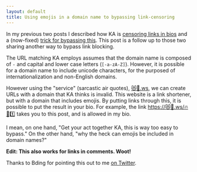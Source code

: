```yaml
---
layout: default
title: Using emojis in a domain name to bypassing link-censoring
---
```


In my previous two posts I described how KA is [censoring links in bios](bio-links) and a (now-fixed) [trick for bypassing this](bio-censoring-bypass). This post is a follow up to those two sharing another way to bypass link blocking. 

The URL matching KA employs assumes that the domain name is composed of `-` and capital and lower case letters (`[-a-zA-Z]`). However, it is possible for a domain name to include unicode characters, for the purposed of internationalization and non-English domains.

However using the "service" (sarcastic air quotes), [😻🍕.ws](https://😻🍕.ws), we can create URLs with a domain that KA thinks is invalid. This website is a link shortener, but with a domain that includes emojis. By putting links through this, it is possible to put the result in your bio. For example, the link [https://😻🍕.ws/🔥🍃1️⃣](https://😻🍕.ws/🔥🍃1️⃣) takes you to this post, and is allowed in my bio.

I mean, on one hand, "Get your act together KA, this is way too easy to bypass." On the other hand, "why the heck can emojis be included in domain names?"

**Edit: This also works for links in comments. Woot!**

Thanks to Bding for pointing this out to me [on Twitter](https://twitter.com/jenazero/status/1124729201570013185).
